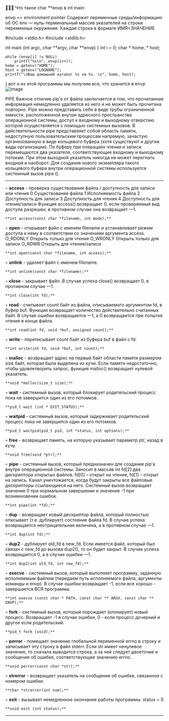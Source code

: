 🥰🥰🥰
Что такое char **envp в int main:

 envp == environment pointer
 Содержит переменные среды/информацию об ОС
 env — нуль-терминальный массив указателей на строки переменных окружения. Каждая строка в формате ИМЯ=ЗНАЧЕНИЕ
 
#include <stdio.h>
#include <stdlib.h>

int main (int argc, char **argv, char **envp)
{
	int i = 0;
 	 char * home, * host;

	while (envp[i] != NULL)
		printf("%s\n", envp[i++]);
 	home = getenv("HOME");
 	host = getenv("LOGNAME");
	printf("\nВаш домашний каталог %s на %s. \n", home, host);
}
вот и из этой программы мы получим все, что хранится в envp
![image](https://user-images.githubusercontent.com/83909594/125801209-c3c677c8-ddd6-483c-aa4a-95b8ccbcafa7.png)

PIPE
Важное отличие pip’а от файла заключается в том, что прочитанная информация немедленно удаляется из него и не может быть прочитана повторно.
Pipe можно представить себе в виде трубы ограниченной емкости, расположенной внутри адресного пространства операционной системы, доступ к входному и выходному отверстию которой осуществляется с помощью системных вызовов. В действительности pipe представляет собой область памяти, недоступную пользовательским процессам напрямую, зачастую организованную в виде кольцевого буфера (хотя существуют и другие виды организации). По буферу при операциях чтения и записи перемещаются два указателя, соответствующие входному и выходному потокам. При этом выходной указатель никогда не может перегнать входной и наоборот. Для создания нового экземпляра такого кольцевого буфера внутри операционной системы используется системный вызов pipe ().

***
◦ **access** - проверка существования файла / доступность для записи или чтения 
0	Существование файла
1	Исполняемость файла
2	Доступность для записи
3	Доступность для чтения
4	Доступность для чтения/записи
Функция access() возвращает 0, если проверяемый вид доступа разрешен; в противном случае она возвращает —1.

	**int access(const char *filename, int mode);**

◦ **open** - открывает файл с именем filename и устанавливает режим доступа к нему в соответствии со значением аргумента access.
O_RDONLY	Открыть только для чтения
O_WRONLY	Открыть только для записи
O_RDWR	Открыть для чтения/записи

	**int open(const char *filename, int access);**

◦ **unlink** -  удаляет файл с именем filename.

	**int unlink(const char *filename);**

◦ **close** - закрывает файл. В случае успеха close() возвращает 0, в противном случае —1. 

	**int close(int fd);**

◦ **read** - считывает count байт из файла, описываемого аргументом fd, в буфер buf. Функция возвращает количество действительно считанных байт. В случае ошибки возвращается —1, а 0 возвращается при попытке чтения в конце файла. 

	**int read(int fd, void *buf, unsigned count);**

◦ **write** - переписывает count байт из буфера buf в файл с fd.

	**int write(int fd, void *buf, int count);**

◦ **malloc** - возвращает адрес на первый байт области памяти размером size байт, кото­рая была выделена из кучи. Если памяти недостаточно, чтобы удовлетворить запрос, функция malloc() возвращает нулевой указатель. 

	**void *malloc(size_t size);**
	
◦ **wait** - системный вызов, который блокирует родительский процесс пока не завершится один из его потомков.

	**pid_t wait (int * EXIT_STATUS);**
	
◦ **waitpid** -  системный вызов, который задерживает родительский процесс пока не завершится один из его потомков.

	**pid_t waitpid(pid_t pid, int *status, int options);**
	
◦ **free** - возвращает память, на которую указывает параметр ptr, назад в кучу. 

	**void free(void *ptr);**
	
◦ **pipe** - системный вызов, который предназначен для создания pip'а внутри операционной системы. Заносит в массив int fd[2] два дескриптора открытых файлов. fd[0] – открыт на чтение, fd[1] – открыт на запись. Канал уничтожается, когда будут закрыты все файловые дескрипторы ссылающиеся на него.
Системный вызов возвращает значение 0 при нормальном завершении и значение -1 при возникновении ошибок.

	**int pipe(int *fd);**
	

◦ **dup** - возвращает новый дескриптор файла, который полностью описывает (т.е. дублирует) состояние файла fd. В случае успеха возвращается неотрицательная величина, а в противном случае —1.

	**int dup(int fd);**

◦ **dup2** - дублирует old_fd в new_fd. Если имеется файл, который был связан с new_fd до вызова dup2(), то он будет закрыт. В случае успеха возвращается 0, а в случае ошибки —1.

	**int dup2(int old_fd, int new_fd);**
	
◦ **execve** - системный вызов, который выполняет программу, заданную исполняемым файлом (передаем путь исполняемого файла, аргументы команды и envp). В случае ошибки возвращает -1, если все хорошо - завершается ВСЯ программа.

	**int execve (const char * PATH, const char ** ARGV, const char ** ENVP);**
	
◦ **fork** - системный вызов, который порождает (клонирует) новый процесс. Возвращает -1 в случае ошибки, 0 - если процесс дочерний и другое если родительский.

	**pid_t fork (void);**
	
◦ **perror** - помещает значение глобальной переменной errno в строку и записывает эту строку в файл stderr. Если str имеет ненулевое значение, то сначала выводится строка, а за ней следует двоеточие и сообщение об ошибке, соответствующее значению errno.

	**void perror(const char *str);**
	
◦ **strerror** - возвращает указатель на сообщение об ошибке, связанное с номером ошибки.

	**char *strerror(int num);**
	
◦ **exit** - вызывает немедленное окончание работы программы. status = 0

	**void exit (int status);**

***
